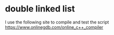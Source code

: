 # double linked list
I use the following site to compile and test the script
https://www.onlinegdb.com/online_c++_compiler
